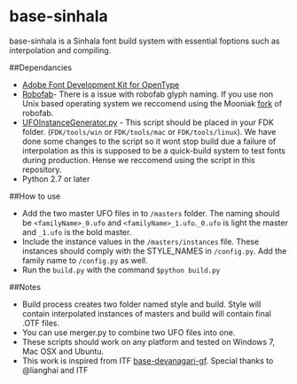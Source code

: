 # base-sinhala
base-sinhala is a Sinhala font build system with essential foptions such as interpolation and compiling.  

##Dependancies
* [Adobe Font Development Kit for OpenType](http://www.adobe.com/devnet/opentype/afdko.html)
* [Robofab](http://robofab.org/)- There is a issue with robofab glyph naming. If you use non Unix based operating system we reccomend using the Mooniak [fork](https://github.com/mooniak/robofab) of robofab.
* [UFOInstanceGenerator.py](https://github.com/adobe-type-tools/python-scripts/blob/master/FDK%20Extras/UFOInstanceGenerator.py) - This script should be placed in your FDK folder. (`FDK/tools/win` or `FDK/tools/mac` or `FDK/tools/linux`). We have done some changes to the script so it wont stop build due a failure of interpolation as this is supposed to be a quick-build system to test fonts during production. Hense we reccomend using the script in this repository.
* Python 2.7 or later

##How to use
* Add the two master UFO files in to `/masters` folder. The naming should be `<familyName>_0.ufo` and `<familyName>_1.ufo`.`_0.ufo` is light the master and `_1.ufo` is the bold master.
* Include the instance values in the `/masters/instances` file. These instances should comply with the STYLE_NAMES in `/config.py`. Add the family name to `/config.py` as well.
* Run the `build.py` with the command  `$python build.py`

##Notes
* Build process creates two folder named style and build. Style will contain interpolated instances of masters and build will contain final .OTF files.
* You can use merger.py to combine two UFO files into one.
* These scripts should work on any platform and tested on Windows 7, Mac OSX and Ubuntu.
* This work is inspired from ITF [base-devanagari-gf](https://github.com/itfoundry/base-devanagari-gf). Special thanks to @lianghai and ITF

